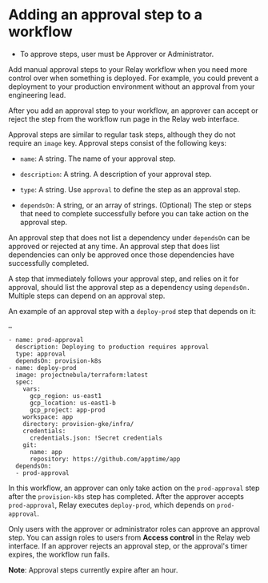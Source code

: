 # Adding an approval step to a workflow

- To approve steps, user must be Approver or Administrator.

Add manual approval steps to your Relay workflow when you need more control over when something is deployed. For example, you could prevent a deployment to your production environment without an approval from your engineering lead.

After you add an approval step to your workflow, an approver can accept or reject the step from the workflow run page in the Relay web interface.

Approval steps are similar to regular task steps, although they do not require an `image` key. Approval steps consist of the following keys:

-   `name`: A string. The name of your approval step.

-   `description`: A string. A description of your approval step.

-   `type`: A string. Use `approval` to define the step as an approval step.

-   `dependsOn`: A string, or an array of strings. (Optional) The step or steps that need to complete successfully before you can take action on the approval step.


An approval step that does not list a dependency under `dependsOn` can be approved or rejected at any time. An approval step that does list dependencies can only be approved once those dependencies have successfully completed.

A step that immediately follows your approval step, and relies on it for approval, should list the approval step as a dependency using `dependsOn.` Multiple steps can depend on an approval step.

An example of an approval step with a `deploy-prod` step that depends on it:

```
…

- name: prod-approval
  description: Deploying to production requires approval
  type: approval
  dependsOn: provision-k8s
- name: deploy-prod
  image: projectnebula/terraform:latest
  spec:
    vars:
      gcp_region: us-east1
      gcp_location: us-east1-b
      gcp_project: app-prod
    workspace: app
    directory: provision-gke/infra/
    credentials:
      credentials.json: !Secret credentials
    git:
      name: app
      repository: https://github.com/apptime/app
  dependsOn:
  - prod-approval

```

In this workflow, an approver can only take action on the `prod-approval` step after the `provision-k8s` step has completed. After the approver accepts `prod-approval`, Relay executes `deploy-prod`, which depends on `prod-approval`.

Only users with the approver or administrator roles can approve an approval step. You can assign roles to users from **Access control** in the Relay web interface. If an approver rejects an approval step, or the approval's timer expires, the workflow run fails.

**Note**: Approval steps currently expire after an hour.